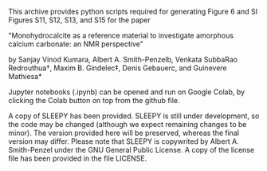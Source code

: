 This archive provides python scripts required for generating Figure 6 and SI Figures S11, S12, S13, and S15 for the paper 

"Monohydrocalcite as a reference material to investigate amorphous calcium carbonate: an NMR perspective"

by Sanjay Vinod Kumara, Albert A. Smith-Penzelb, Venkata SubbaRao Redrouthua†, Maxim B. Gindelec‡, Denis Gebauerc, and Guinevere Mathiesa*

Jupyter notebooks (.ipynb) can be opened and run on Google Colab, by clicking the Colab button on top from the github file.

A copy of SLEEPY has been provided. SLEEPY is still under development, so the code may be changed (although we expect remaining changes to be minor). The version provided here will be preserved, whereas the final version may differ. Please note that SLEEPY is copywrited by Albert A. Smith-Penzel under the GNU General Public License. A copy of the license file has been provided in the file LICENSE.
